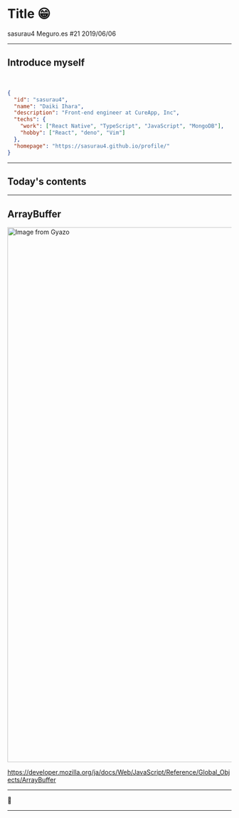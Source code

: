 # Title 😁

sasurau4
Meguro.es #21 2019/06/06

--- 

## Introduce myself

<br/>

```json
{
  "id": "sasurau4",
  "name": "Daiki Ihara",
  "description": "Front-end engineer at CureApp, Inc",
  "techs": {
    "work": ["React Native", "TypeScript", "JavaScript", "MongoDB"],
    "hobby": ["React", "deno", "Vim"]
  },
  "homepage": "https://sasurau4.github.io/profile/"
}
```

---

## Today's contents

<div>
<!-- contents -->
</div>

---

<!-- sectionTitle: What is ArrayBuffer -->
## ArrayBuffer

<a href="https://gyazo.com/e6c6011cbd91045111a4d27a8a77f17a"><img src="https://i.gyazo.com/e6c6011cbd91045111a4d27a8a77f17a.png" alt="Image from Gyazo" width="1200"/></a>

https://developer.mozilla.org/ja/docs/Web/JavaScript/Reference/Global_Objects/ArrayBuffer

--- 

<span class="emoji">
🤔
</span>

---

## 
